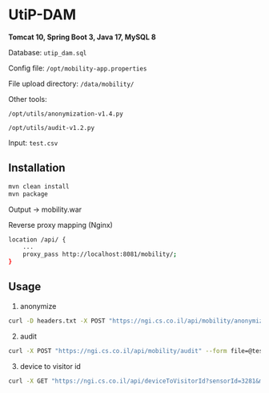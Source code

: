# UtiP-DAM

**Tomcat 10, Spring Boot 3, Java 17, MySQL 8**

Database: `utip_dam.sql`

Config file: `/opt/mobility-app.properties`

File upload directory: `/data/mobility/`

Other tools: 

`/opt/utils/anonymization-v1.4.py`

`/opt/utils/audit-v1.2.py`

Input:
`test.csv`

## Installation

```bash
mvn clean install
mvn package
```

Output -> mobility.war

Reverse proxy mapping (Nginx)

```bash
location /api/ {
    ...
    proxy_pass http://localhost:8081/mobility/;
}
```

## Usage

1. anonymize

```bash
curl -D headers.txt -X POST "https://ngi.cs.co.il/api/mobility/anonymize" --form file=@test.csv --form k=2
```

2. audit

```bash
curl -X POST "https://ngi.cs.co.il/api/mobility/audit" --form file=@test.csv --form k=2
```

3. device to visitor id

```bash
curl -X GET "https://ngi.cs.co.il/api/deviceToVisitorId?sensorId=3281&mac=4C:75:25:97:D1:FD"
```